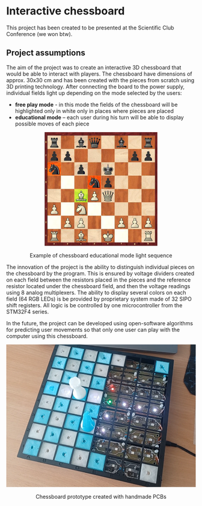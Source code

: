 # Interactive chessboard
This project has been created to be presented at the Scientific Club Conference (we won btw). 

## Project assumptions
The aim of the project was to create an interactive 3D chessboard that would be able to interact with players.
The chessboard have dimensions of approx. 30x30 cm and has been created with the pieces from scratch using 3D printing technology.
After connecting the board to the power supply, individual fields light up depending on the mode selected by the users: 
- **free play mode** - in this mode the fields of the chessboard will be highlighted only in white only in places where pieces are placed
- **educational mode** – each user during his turn will be able to display possible moves of each piece 

<p align="center">
<img src="https://github.com/JZimnol/Interactive_chessboard/blob/main/img/chess_example_moves.png" width="300">
</p>
<p align="center">
Example of chessboard educational mode light sequence 
</p>

The innovation of the project is the ability to distinguish individual pieces on the chessboard by the program.
This is ensured by voltage dividers created on each field between the resistors placed in the pieces and the reference resistor located under the chessboard field,
and then the voltage readings using 8 analog multiplexers. The ability to display several colors on each field (64 RGB LEDs) is be provided by proprietary system
made of 32 SIPO shift registers. All logic is be controlled by one microcontroller from the STM32F4 series.    

In the future, the project can be developed using open-software algorithms for predicting user movements so that only one user can play with the computer using this chessboard. 

<p align="center">
<img src="https://github.com/JZimnol/Interactive_chessboard/blob/main/img/chess_prototype.png" width="550">
</p>
<p align="center">
Chessboard prototype created with handmade PCBs 
</p>
